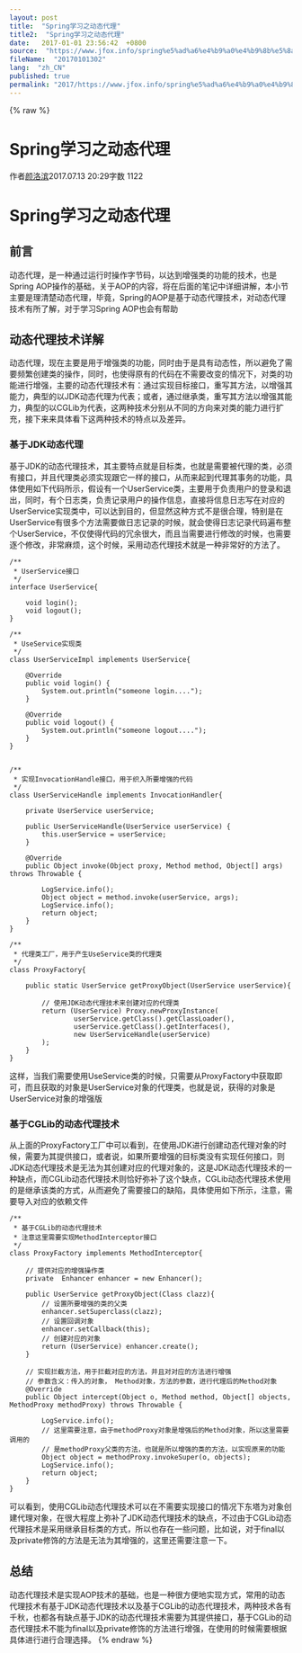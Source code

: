 ```yaml
---
layout: post
title:  "Spring学习之动态代理"
title2:  "Spring学习之动态代理"
date:   2017-01-01 23:56:42  +0800
source:  "https://www.jfox.info/spring%e5%ad%a6%e4%b9%a0%e4%b9%8b%e5%8a%a8%e6%80%81%e4%bb%a3%e7%90%86.html"
fileName:  "20170101302"
lang:  "zh_CN"
published: true
permalink: "2017/https://www.jfox.info/spring%e5%ad%a6%e4%b9%a0%e4%b9%8b%e5%8a%a8%e6%80%81%e4%bb%a3%e7%90%86.html"
---
```

{% raw %}
# Spring学习之动态代理 


作者[颜洛滨](/u/b1a604b2eaed)2017.07.13 20:29字数 1122
# Spring学习之动态代理

## 前言

动态代理，是一种通过运行时操作字节码，以达到增强类的功能的技术，也是Spring AOP操作的基础，关于AOP的内容，将在后面的笔记中详细讲解，本小节主要是理清楚动态代理，毕竟，Spring的AOP是基于动态代理技术，对动态代理技术有所了解，对于学习Spring AOP也会有帮助

## 动态代理技术详解

动态代理，现在主要是用于增强类的功能，同时由于是具有动态性，所以避免了需要频繁创建类的操作，同时，也使得原有的代码在不需要改变的情况下，对类的功能进行增强，主要的动态代理技术有：通过实现目标接口，重写其方法，以增强其能力，典型的以JDK动态代理为代表；或者，通过继承类，重写其方法以增强其能力，典型的以CGLib为代表，这两种技术分别从不同的方向来对类的能力进行扩充，接下来来具体看下这两种技术的特点以及差异。

### 基于JDK动态代理

基于JDK的动态代理技术，其主要特点就是目标类，也就是需要被代理的类，必须有接口，并且代理类必须实现跟它一样的接口，从而来起到代理其事务的功能，具体使用如下代码所示，假设有一个UserService类，主要用于负责用户的登录和退出，同时，有个日志类，负责记录用户的操作信息，直接将信息日志写在对应的UserService实现类中，可以达到目的，但显然这种方式不是很合理，特别是在UserService有很多个方法需要做日志记录的时候，就会使得日志记录代码遍布整个UserService，不仅使得代码的冗余很大，而且当需要进行修改的时候，也需要逐个修改，非常麻烦，这个时候，采用动态代理技术就是一种非常好的方法了。

    /**
     * UserService接口
     */
    interface UserService{
    
        void login();
        void logout();
    }
    
    /**
     * UseService实现类
     */
    class UserServiceImpl implements UserService{
    
        @Override
        public void login() {
            System.out.println("someone login....");
        }
    
        @Override
        public void logout() {
            System.out.println("someone logout....");
        }
    }
    
    
    /**
     * 实现InvocationHandle接口，用于织入所要增强的代码
     */
    class UserServiceHandle implements InvocationHandler{
    
        private UserService userService;
    
        public UserServiceHandle(UserService userService) {
            this.userService = userService;
        }
    
        @Override
        public Object invoke(Object proxy, Method method, Object[] args) throws Throwable {
    
            LogService.info();
            Object object = method.invoke(userService, args);
            LogService.info();
            return object;
        }
    }
    
    /**
     * 代理类工厂，用于产生UseService类的代理类
     */
    class ProxyFactory{
    
        public static UserService getProxyObject(UserService userService){
    
            // 使用JDK动态代理技术来创建对应的代理类
            return (UserService) Proxy.newProxyInstance(
                    userService.getClass().getClassLoader(),
                    userService.getClass().getInterfaces(),
                    new UserServiceHandle(userService)
            );
        }
    }

这样，当我们需要使用UseService类的时候，只需要从ProxyFactory中获取即可，而且获取的对象是UserService对象的代理类，也就是说，获得的对象是UserService对象的增强版

### 基于CGLib的动态代理技术

从上面的ProxyFactory工厂中可以看到，在使用JDK进行创建动态代理对象的时候，需要为其提供接口，或者说，如果所要增强的目标类没有实现任何接口，则JDK动态代理技术是无法为其创建对应的代理对象的，这是JDK动态代理技术的一种缺点，而CGLib动态代理技术则恰好弥补了这个缺点，CGLib动态代理技术使用的是继承该类的方式，从而避免了需要接口的缺陷，具体使用如下所示，注意，需要导入对应的依赖文件

    /**
     * 基于CGLib的动态代理技术
     * 注意这里需要实现MethodInterceptor接口
     */
    class ProxyFactory implements MethodInterceptor{
    
        // 提供对应的增强操作类
        private  Enhancer enhancer = new Enhancer();
    
        public UserService getProxyObject(Class clazz){
            // 设置所要增强的类的父类
            enhancer.setSuperclass(clazz);
            // 设置回调对象
            enhancer.setCallback(this);
            // 创建对应的对象
            return (UserService) enhancer.create();
        }
    
        // 实现拦截方法，用于拦截对应的方法，并且对对应的方法进行增强
        // 参数含义：传入的对象， Method对象，方法的参数，进行代理后的Method对象
        @Override
        public Object intercept(Object o, Method method, Object[] objects, MethodProxy methodProxy) throws Throwable {
    
            LogService.info();
            // 这里需要注意，由于methodProxy对象是增强后的Method对象，所以这里需要调用的
            // 是methodProxy父类的方法，也就是所以增强的类的方法，以实现原来的功能
            Object object = methodProxy.invokeSuper(o, objects);
            LogService.info();
            return object;
        }
    }

可以看到，使用CGLib动态代理技术可以在不需要实现接口的情况下东塔为对象创建代理对象，在很大程度上弥补了JDK动态代理技术的缺点，不过由于CGLib动态代理技术是采用继承目标类的方式，所以也存在一些问题，比如说，对于final以及private修饰的方法是无法为其增强的，这里还需要注意一下。

## 总结

动态代理技术是实现AOP技术的基础，也是一种很方便地实现方式，常用的动态代理技术有基于JDK动态代理技术以及基于CGLib的动态代理技术，两种技术各有千秋，也都各有缺点基于JDK的动态代理技术需要为其提供接口，基于CGLib的动态代理技术不能为final以及private修饰的方法进行增强，在使用的时候需要根据具体进行进行合理选择。
{% endraw %}
